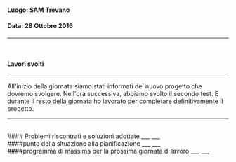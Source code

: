 #### Luogo: SAM Trevano
#### Data: 28 Ottobre 2016
___
<br>

#### Lavori svolti
___

All'inizio della giornata siamo stati informati del nuovo progetto che dovremo svolgere.
Nell'ora successiva, abbiamo svolto il secondo test.
E durante il resto della giornata ho lavorato per completare definitivamente il progetto.
___
<br>
#### Problemi riscontrati e soluzioni adottate
___
___
<br>
####punto della situazione alla pianificazione
___
___
<br>
####programma di massima per la prossima giornata di lavoro
___
___